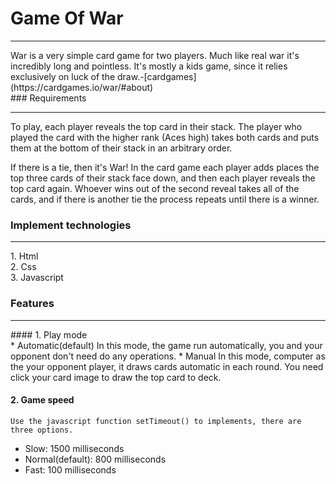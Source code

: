 # Game Of War
<hr>
War is a very simple card game for two players. Much like real war it's incredibly long and pointless. It's mostly a kids game, since it relies exclusively on luck of the draw.-[cardgames](https://cardgames.io/war/#about)<br/>
### Requirements
<hr>
To play, each player reveals the top card in their stack. The player who played the card with the higher rank (Aces high) takes both cards and puts them at the bottom of their stack in an arbitrary order.

If there is a tie, then it's War! In the card game each player adds places the top three cards of their stack face down, and then each player reveals the top card again. Whoever wins out of the second reveal takes all of the cards, and if there is another tie the process repeats until there is a winner.<br/>
### Implement technologies
<hr>
1. Html<br>
2. Css<br>
3. Javascript<br>

### Features
<hr>
#### 1. Play mode<br>
   * Automatic(default)
     In this mode, the game run automatically, you and your opponent don't need do any operations.
   * Manual
     In this mode, computer as the your opponent player, it draws cards automatic in each round. You need click your card image to draw the top card to deck.

#### 2. Game speed<br>
    Use the javascript function setTimeout() to implements, there are three options.
   * Slow: 1500 milliseconds
   * Normal(default): 800 milliseconds
   * Fast: 100 milliseconds
